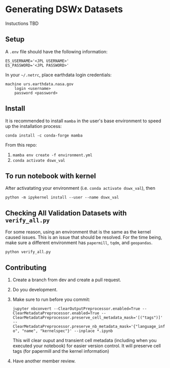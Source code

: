 # Generating DSWx Datasets

Instuctions TBD

## Setup

A `.env` file should have the following information:

```
ES_USERNAME='<JPL USERNAME>'
ES_PASSWORD='<JPL PASSWORD>'
```

In your `~/.netrc`, place earthdata login credentials:

```
machine urs.earthdata.nasa.gov
    login <username>
    password <password>
```

## Install
It is recommended to install `mamba` in the user's base environment to speed up the installation process:

`conda install -c conda-forge mamba`

From this repo:

1. `mamba env create -f environment.yml`
3. `conda activate dswx_val`

## To run notebook with kernel

After activatating your environment (i.e. `conda activate dswx_val`), then

`python -m ipykernel install --user --name dswx_val`


## Checking All Validation Datasets with `verify_all.py`

For some reason, using an environment that is the same as the kernel caused issues. This is an issue that should be resolved. For the time being, make sure a different environment has `papermill`, `tqdm`, and `geopandas`.

```
python verify_all.py
```


## Contributing

1. Create a branch from dev and create a pull request.
2. Do you development.
3. Make sure to run before you commit:

   ```jupyter nbconvert --ClearOutputPreprocessor.enabled=True --ClearMetadataPreprocessor.enabled=True --ClearMetadataPreprocessor.preserve_cell_metadata_mask='[("tags")]' --ClearMetadataPreprocessor.preserve_nb_metadata_mask='{"language_info", "name", "kernelspec"}' --inplace *.ipynb```

    This will clear ouput and transient cell metadata (including when you executed your notebook) for easier version control. It will preserve cell tags (for papermill and the kernel information)

4. Have another member review.
